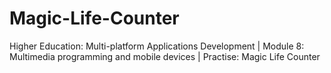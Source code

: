 # Magic-Life-Counter
Higher Education: Multi-platform Applications Development | Module 8: Multimedia programming and mobile devices | Practise: Magic Life Counter
